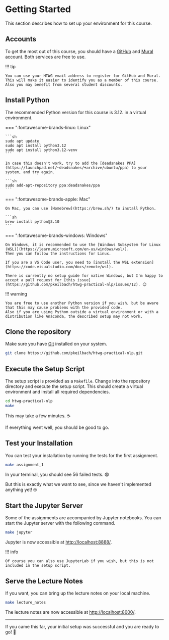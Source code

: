 # Getting Started

This section describes how to set up your environment for this course.

## Accounts

To get the most out of this course, you should have a [GitHub](https://github.com/) and [Mural](https://www.mural.co/) account.
Both services are free to use.

!!! tip

    You can use your HTWG email address to register for GitHub and Mural.
    This will make it easier to identify you as a member of this course.
    Also you may benefit from several student discounts.

## Install Python

The recommended Python version for this course is 3.12. in a virtual environment.

=== ":fontawesome-brands-linux: Linux"

    ```sh
    sudo apt update
    sudo apt install python3.12
    sudo apt install python3.12-venv
    ```

    In case this doesn't work, try to add the [deadsnakes PPA](https://launchpad.net/~deadsnakes/+archive/ubuntu/ppa) to your system, and try again.

    ```sh
    sudo add-apt-repository ppa:deadsnakes/ppa
    ```

=== ":fontawesome-brands-apple: Mac"

    On Mac, you can use [Homebrew](https://brew.sh/) to install Python.

    ```sh
    brew install python@3.10
    ```

=== ":fontawesome-brands-windows: Windows"

    On Windows, it is recommended to use the [Windows Subsystem for Linux (WSL)](https://learn.microsoft.com/en-us/windows/wsl/).
    Then you can follow the instructions for Linux.

    If you are a VS Code user, you need to [install the WSL extension](https://code.visualstudio.com/docs/remote/wsl).

    There is currently no setup guide for native Windows, but I'm happy to accept a pull request for [this issue](https://github.com/pkeilbach/htwg-practical-nlp/issues/12). 😉

!!! warning

    You are free to use another Python version if you wish, but be aware that this may cause problems with the provided code.
    Also if you are using Python outside a virtual environment or with a distribution like Anaconda, the described setup may not work.

## Clone the repository

Make sure you have [Git](https://git-scm.com/) installed on your system.

```sh
git clone https://github.com/pkeilbach/htwg-practical-nlp.git
```

## Execute the Setup Script

The setup script is provided as a `Makefile`.
Change into the repository directory and execute the setup script.
This should create a virtual environment and install all required dependencies.

```sh
cd htwg-practical-nlp
make
```

This may take a few minutes. ☕

If everything went well, you should be good to go.

## Test your Installation

You can test your installation by running the tests for the first assignment.

```sh
make assignment_1
```

In your terminal, you should see 56 failed tests. 😨

But this is exactly what we want to see, since we haven't implemented anything yet! 🤓

## Start the Jupyter Server

Some of the assignments are accompanied by Jupyter notebooks.
You can start the Jupyter server with the following command.

```sh
make jupyter
```

Jupyter is now accessible at <http://localhost:8888/>.

!!! info

    Of course you can also use JupyterLab if you wish, but this is not included in the setup script.

## Serve the Lecture Notes

If you want, you can bring up the lecture notes on your local machine.

```sh
make lecture_notes
```

The lecture notes are now accessible at <http://localhost:8000/>.

---

If you came this far, your initial setup was successful and you are ready to go! 🚀
